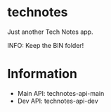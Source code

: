 # technotes
Just another Tech Notes app.

INFO: Keep the BIN folder!

# Information
- Main API: technotes-api-main
- Dev API: technotes-api-dev